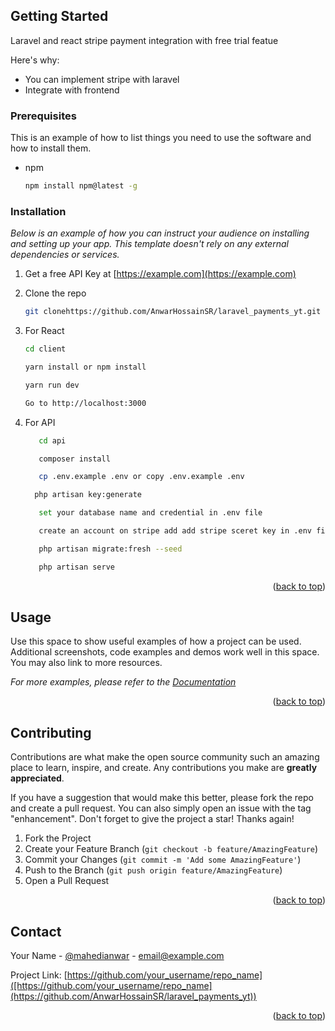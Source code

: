 ## Getting Started

Laravel and react stripe payment integration with free trial featue

Here's why:

- You can implement stripe with laravel
- Integrate with frontend

### Prerequisites

This is an example of how to list things you need to use the software and how to install them.

- npm

  ```sh
  npm install npm@latest -g
  ```

### Installation

_Below is an example of how you can instruct your audience on installing and setting up your app. This template doesn't rely on any external dependencies or services._

1. Get a free API Key at [https://example.com](https://example.com)
2. Clone the repo

   ```sh
   git clonehttps://github.com/AnwarHossainSR/laravel_payments_yt.git
   ```

3. For React

   ```sh
   cd client
   ```
   ```sh
   yarn install or npm install
   ```
    ```sh
   yarn run dev
   ```
   
    ```sh
    Go to http://localhost:3000
   ```

4. For API

   ```sh
      cd api
   ```
   ```sh
      composer install
   ```
   ```sh
      cp .env.example .env or copy .env.example .env
   ```
    ```sh
      php artisan key:generate
   ```
   ```sh
      set your database name and credential in .env file
   ```
   ```sh
      create an account on stripe add add stripe sceret key in .env file
   ```
   ```sh
      php artisan migrate:fresh --seed
   ```
   ```sh
      php artisan serve
   ```
   

<p align="right">(<a href="#readme-top">back to top</a>)</p>

<!-- USAGE EXAMPLES -->

## Usage

Use this space to show useful examples of how a project can be used. Additional screenshots, code examples and demos work well in this space. You may also link to more resources.

_For more examples, please refer to the [Documentation](https://example.com)_

<p align="right">(<a href="#readme-top">back to top</a>)</p>


<!-- CONTRIBUTING -->

## Contributing

Contributions are what make the open source community such an amazing place to learn, inspire, and create. Any contributions you make are **greatly appreciated**.

If you have a suggestion that would make this better, please fork the repo and create a pull request. You can also simply open an issue with the tag "enhancement".
Don't forget to give the project a star! Thanks again!

1. Fork the Project
2. Create your Feature Branch (`git checkout -b feature/AmazingFeature`)
3. Commit your Changes (`git commit -m 'Add some AmazingFeature'`)
4. Push to the Branch (`git push origin feature/AmazingFeature`)
5. Open a Pull Request

<p align="right">(<a href="#readme-top">back to top</a>)</p>

<!-- CONTACT -->

## Contact

Your Name - [@mahedianwar](https://twitter.com/mahedianwar) - email@example.com

Project Link: [https://github.com/your_username/repo_name]([https://github.com/your_username/repo_name](https://github.com/AnwarHossainSR/laravel_payments_yt))

<p align="right">(<a href="#readme-top">back to top</a>)</p>
